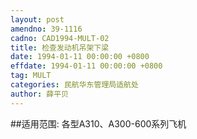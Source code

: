 ```yaml
---
layout: post
amendno: 39-1116
cadno: CAD1994-MULT-02
title: 检查发动机吊架下梁
date: 1994-01-11 00:00:00 +0800
effdate: 1994-01-11 00:00:00 +0800
tag: MULT
categories: 民航华东管理局适航处
author: 薛平贝
---
```


##适用范围:
各型A310、A300-600系列飞机

